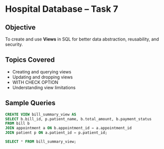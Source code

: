 # Hospital Database – Task 7 

##  Objective
To create and use **Views** in SQL for better data abstraction, reusability, and security.

##  Topics Covered
- Creating and querying views  
- Updating and dropping views  
- WITH CHECK OPTION  
- Understanding view limitations  

##  Sample Queries
```sql
CREATE VIEW bill_summary_view AS
SELECT b.bill_id, p.patient_name, b.total_amount, b.payment_status
FROM bill b
JOIN appointment a ON b.appointment_id = a.appointment_id
JOIN patient p ON a.patient_id = p.patient_id;

SELECT * FROM bill_summary_view;
